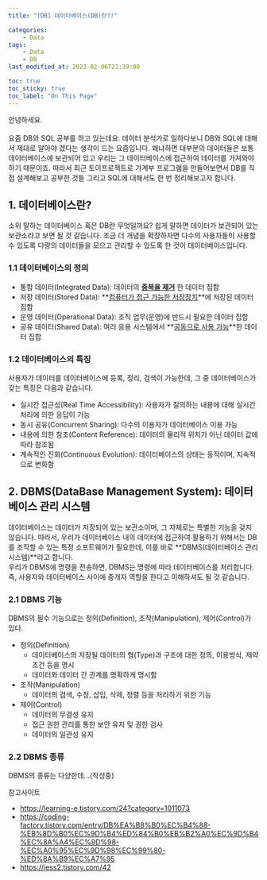 ```yaml
---
title: "[DB] 데이터베이스(DB)란?!"

categories:
    - Data
tags:
    - Data
    - DB
last_modified_at: 2023-02-06T21:39:00

toc: true
toc_sticky: true
toc_label: "On This Page"
---
```


안녕하세요. <br/><br/>
요즘 DB와 SQL 공부를 하고 있는데요. 데이터 분석가로 일하다보니 DB와 SQL에 대해서 제대로 알아야 겠다는 생각이 드는 요즘입니다. 왜냐하면 대부분의 데이터들은 보통 데이터베이스에 보관되어 있고 우리는 그 데이터베이스에 접근하여 데이터를 가져와야 하기 때문이죠. 따라서 최근 토이프로젝트로 가계부 프로그램을 만들어보면서 DB를 직접 설계해보고 공부한 것들 그리고 SQL에 대해서도 한 번 정리해보고자 합니다.

## 1. 데이터베이스란?
소위 말하는 데이터베이스 혹은 DB란 무엇일까요? 쉽게 말하면 데이터가 보관되어 있는 보관소라고 보면 될 것 같습니다. 조금 더 개념을 확장하자면 다수의 사용자들이 사용할 수 있도록 다량의 데이터들을 모으고 관리할 수 있도록 한 것이 데이터베이스입니다. 
### 1.1 데이터베이스의 정의
- 통합 데이터(Integrated Data): 데이터의 **<u>중복을 제거</u>** 한 데이터 집합
- 저장 데이터(Stored Data): **<u>컴퓨터가 접근 가능한 저장장치</u>**에 저장된 데이터 집합
- 운영 데이터(Operational Data): 조직 업무(운영)에 반드시 필요한 데이터 집합
- 공유 데이터(Shared Data): 여러 응용 시스템에서 **<u>공동으로 사용 가능</u>**한 데이터 집합

### 1.2 데이터베이스의 특징
사용자가 데이터를 데이터베이스에 등록, 정리, 검색이 가능한데, 그 중 데이터베이스가 갖는 특징은 다음과 같습니다.
- 실시간 접근성(Real Time Accessibility): 사용자가 질의하는 내용에 대해 실시간 처리에 의한 응답이 가능
- 동시 공유(Concurrent Sharing): 다수의 이용자가 데이터베이스 이용 가능
- 내용에 의한 참조(Content Reference): 데이터의 물리적 위치가 아닌 데이터 값에 따라 참조됨
- 계속적인 진화(Continuous Evolution): 데이터베이스의 상태는 동적이며, 지속적으로 변화함

## 2. DBMS(DataBase Management System): 데이터베이스 관리 시스템
데이터베이스는 데이터가 저장되어 있는 보관소이며, 그 자체로는 특별한 기능을 갖지 않습니다.
따라서, 우리가 데이터베이스 내의 데이터에 접근하여 활용하기 위해서는 DB를 조작할 수 있는 특정 소프트웨어가 필요한데, 이를 바로 **DBMS(데이터베이스 관리 시스템)**라고 합니다.
<br>
우리가 DBMS에 명령을 전송하면, DBMS는 명령에 따라 데이터베이스를 처리합니다. 즉, 사용자와 데이터베이스 사이에 중개자 역할을 한다고 이해하셔도 될 것 같습니다.

### 2.1 DBMS 기능
DBMS의 필수 기능으로는 정의(Definition), 조작(Manipulation), 제어(Control)가 있다.

- 정의(Definition)
    - 데이터베이스의 저장될 데이터의 형(Type)과 구조에 대한 정의, 이용방식, 제약 조건 등을 명시
    - 데이터와 데이터 간 관계를 명확하게 명시함
- 조작(Manipulation)
    - 데이터의 검색, 수정, 삽입, 삭제, 정렬 등을 처리하기 위한 기능
- 제어(Control)
    - 데이터의 무결성 유지
    - 접근 권한 관리를 통한 보안 유지 및 권한 검사
    - 데이터의 일관성 유지

### 2.2 DBMS 종류
DBMS의 종류는 다양한데...(작성중)


참고사이트
- https://learning-e.tistory.com/24?category=1011073
- https://coding-factory.tistory.com/entry/DB%EA%B8%B0%EC%B4%88-%EB%8D%B0%EC%9D%B4%ED%84%B0%EB%B2%A0%EC%9D%B4%EC%8A%A4%EC%9D%98-%EC%A0%95%EC%9D%98%EC%99%80-%ED%8A%B9%EC%A7%95
- https://jess2.tistory.com/42
